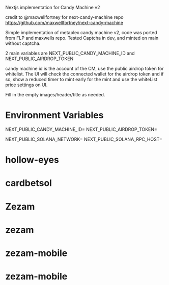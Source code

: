 Nextjs implementation for Candy Machine v2

credit to @maxwellfortney for next-candy-machine repo
https://github.com/maxwellfortney/next-candy-machine

Simple implementation of metaplex candy machine v2, code was ported from FLP and maxwells repo.
Tested Captcha in dev, and minted on main without captcha.

2 main variables are NEXT_PUBLIC_CANDY_MACHINE_ID and NEXT_PUBLIC_AIRDROP_TOKEN

candy machine id is the account of the CM, use the public airdrop token for whitelist. The UI will check the connected wallet for the airdrop token and if so, show a reduced timer to mint early for the mint and use the whiteList price settings on UI.

Fill in the empty images/header/title as needed.

# Environment Variables

NEXT_PUBLIC_CANDY_MACHINE_ID=
NEXT_PUBLIC_AIRDROP_TOKEN=

NEXT_PUBLIC_SOLANA_NETWORK=
NEXT_PUBLIC_SOLANA_RPC_HOST=
# hollow-eyes
# cardbetsol
# Zezam
# zezam
# zezam-mobile
# zezam-mobile
